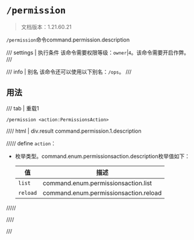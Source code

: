 # `/permission`

> 文档版本：1.21.60.21

`/permission`命令command.permission.description

/// settings | 执行条件
该命令需要权限等级：`owner`|`4`。该命令需要开启作弊。
///

/// info | 别名
该命令还可以使用以下别名：`/ops`。
///

## 用法

/// tab | 重载1
```mcfunction
/permission <action:PermissionsAction>
```

//// html | div.result
command.permission.1.description

///// define
`action`：<!-- md:samp PermissionsAction -->

- 枚举类型。command.enum.permissionsaction.description枚举值如下：

  |值|描述|
  |---|---|
  |`list`|command.enum.permissionsaction.list|
  |`reload`|command.enum.permissionsaction.reload|



/////

////

///
